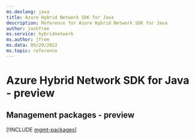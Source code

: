 ```yaml
---
ms.devlang: java
title: Azure Hybrid Network SDK for Java
description: Reference for Azure Hybrid Network SDK for Java
author: joshfree
ms.service: hybridnetwork
ms.author: jfree
ms.data: 09/29/2022
ms.topic: reference
---
```

# Azure Hybrid Network SDK for Java - preview

## Management packages - preview
[!INCLUDE [mgmt-packages](hybrid-network-mgmt-index.md)]